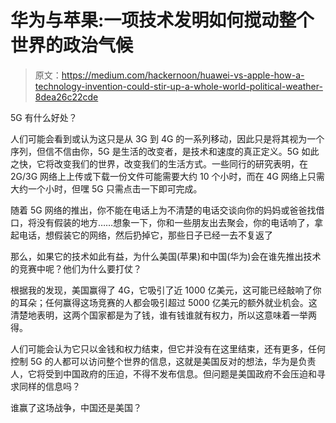 # 华为与苹果:一项技术发明如何搅动整个世界的政治气候

> 原文：<https://medium.com/hackernoon/huawei-vs-apple-how-a-technology-invention-could-stir-up-a-whole-world-political-weather-8dea26c22cde>

5G 有什么好处？

人们可能会看到或认为这只是从 3G 到 4G 的一系列移动，因此只是将其视为一个序列，但信不信由你，5G 是生活的改变者，是技术和速度的真正定义。5G 如此之快，它将改变我们的世界，改变我们的生活方式。一些同行的研究表明，在 2G/3G 网络上上传或下载一份文件可能需要大约 10 个小时，而在 4G 网络上只需大约一个小时，但嘿 5G 只需点击一下即可完成。

随着 5G 网络的推出，你不能在电话上为不清楚的电话交谈向你的妈妈或爸爸找借口，将没有假装的地方……想象一下，你和一些朋友出去聚会，你的电话响了，拿起电话，想假装它的网络，然后扔掉它，那些日子已经一去不复返了

那么，如果它的技术如此有益，为什么美国(苹果)和中国(华为)会在谁先推出技术的竞赛中呢？他们为什么要打仗？

根据我的发现，美国赢得了 4G，它吸引了近 1000 亿美元，这可能已经敲响了你的耳朵；任何赢得这场竞赛的人都会吸引超过 5000 亿美元的额外就业机会。这清楚地表明，这两个国家都是为了钱，谁有钱谁就有权力，所以这意味着一举两得。

人们可能会认为它只以金钱和权力结束，但它并没有在这里结束，还有更多，任何控制 5G 的人都可以访问整个世界的信息，这就是美国反对的想法，华为是负责人，它将受到中国政府的压迫，不得不发布信息。但问题是美国政府不会压迫和寻求同样的信息吗？

谁赢了这场战争，中国还是美国？